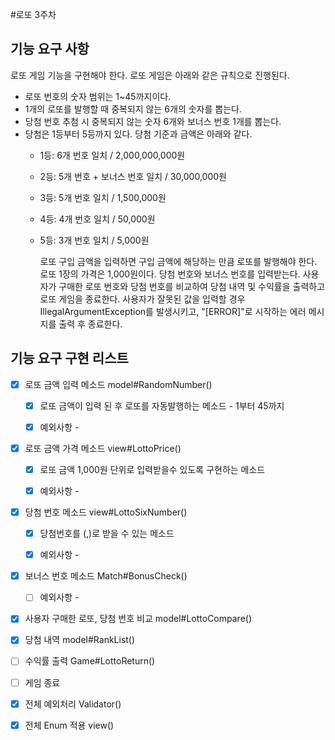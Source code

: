 #로또 3주차 

## 기능 요구 사항 
로또 게임 기능을 구현해야 한다. 로또 게임은 아래와 같은 규칙으로 진행된다.

- 로또 번호의 숫자 범위는 1~45까지이다.
- 1개의 로또를 발행할 때 중복되지 않는 6개의 숫자를 뽑는다. 
- 당첨 번호 추첨 시 중복되지 않는 숫자 6개와 보너스 번호 1개를 뽑는다.
- 당첨은 1등부터 5등까지 있다. 당첨 기준과 금액은 아래와 같다.
    - 1등: 6개 번호 일치 / 2,000,000,000원
    - 2등: 5개 번호 + 보너스 번호 일치 / 30,000,000원
    - 3등: 5개 번호 일치 / 1,500,000원
    - 4등: 4개 번호 일치 / 50,000원
    - 5등: 3개 번호 일치 / 5,000원
    
  
      로또 구입 금액을 입력하면 구입 금액에 해당하는 만큼 로또를 발행해야 한다.
      로또 1장의 가격은 1,000원이다.
      당첨 번호와 보너스 번호를 입력받는다.
      사용자가 구매한 로또 번호와 당첨 번호를 비교하여 당첨 내역 및 수익률을 출력하고 로또 게임을 종료한다.
      사용자가 잘못된 값을 입력할 경우 IllegalArgumentException를 발생시키고, "[ERROR]"로 시작하는 에러 메시지를 출력 후 종료한다.

## 기능 요구 구현 리스트

- [X] 로또 금액 입력 메소드 model#RandomNumber()
  - [X] 로또 금액이 입력 된 후 로또를 자동발행하는 메소드 - 1부터 45까지
  - [X] 예외사항 -
  

- [X] 로또 금액 가격 메소드 view#LottoPrice()
  - [X] 로또 금액 1,000원 단위로 입력받을수 있도록 구현하는 메소드 
  - [X] 예외사항 - 


- [X] 당첨 번호 메소드 view#LottoSixNumber()
  - [X] 당첨번호를 (,)로 받을 수 있는 메소드
  - [X] 예외사항 - 


- [X] 보너스 번호 메소드 Match#BonusCheck()
  - [ ] 예외사항 - 


- [X] 사용자 구매한 로또, 당첨 번호 비교 model#LottoCompare()
- [X] 당첨 내역  model#RankList()
- [ ] 수익률 출력 Game#LottoReturn()
- [ ] 게임 종료  


- [X] 전체 예외처리 Validator()
- [X] 전체 Enum 적용 view()
